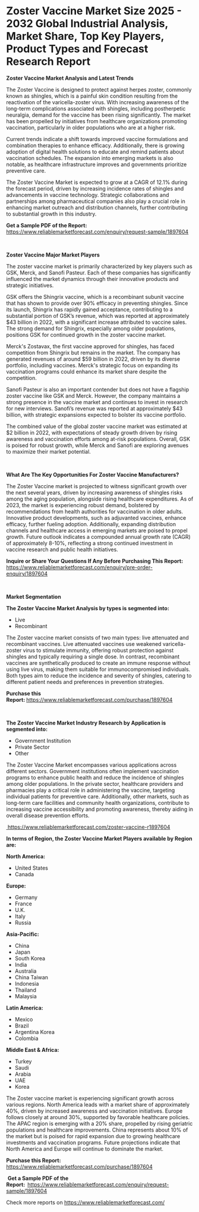 <p><h1>Zoster Vaccine Market Size 2025 - 2032 Global Industrial Analysis, Market Share, Top Key Players, Product Types and Forecast Research Report</h1></p><p><strong>Zoster Vaccine Market Analysis and Latest Trends</strong></p>
<p><p>The Zoster Vaccine is designed to protect against herpes zoster, commonly known as shingles, which is a painful skin condition resulting from the reactivation of the varicella-zoster virus. With increasing awareness of the long-term complications associated with shingles, including postherpetic neuralgia, demand for the vaccine has been rising significantly. The market has been propelled by initiatives from healthcare organizations promoting vaccination, particularly in older populations who are at a higher risk.</p><p>Current trends indicate a shift towards improved vaccine formulations and combination therapies to enhance efficacy. Additionally, there is growing adoption of digital health solutions to educate and remind patients about vaccination schedules. The expansion into emerging markets is also notable, as healthcare infrastructure improves and governments prioritize preventive care.</p><p>The Zoster Vaccine Market is expected to grow at a CAGR of 12.1% during the forecast period, driven by increasing incidence rates of shingles and advancements in vaccine technology. Strategic collaborations and partnerships among pharmaceutical companies also play a crucial role in enhancing market outreach and distribution channels, further contributing to substantial growth in this industry.</p></p>
<p><strong>Get a Sample PDF of the Report:&nbsp;</strong> <a href="https://www.reliablemarketforecast.com/enquiry/request-sample/1897604?utm_campaign=3299&utm_medium=2&utm_source=Github&utm_content=ia&utm_term=08032025&utm_id=zoster-vaccine">https://www.reliablemarketforecast.com/enquiry/request-sample/1897604</a></p>
<p>&nbsp;</p>
<p><strong>Zoster Vaccine Major Market Players</strong></p>
<p><p>The zoster vaccine market is primarily characterized by key players such as GSK, Merck, and Sanofi Pasteur. Each of these companies has significantly influenced the market dynamics through their innovative products and strategic initiatives.</p><p>GSK offers the Shingrix vaccine, which is a recombinant subunit vaccine that has shown to provide over 90% efficacy in preventing shingles. Since its launch, Shingrix has rapidly gained acceptance, contributing to a substantial portion of GSK’s revenue, which was reported at approximately $43 billion in 2022, with a significant increase attributed to vaccine sales. The strong demand for Shingrix, especially among older populations, positions GSK for continued growth in the zoster vaccine market.</p><p>Merck's Zostavax, the first vaccine approved for shingles, has faced competition from Shingrix but remains in the market. The company has generated revenues of around $59 billion in 2022, driven by its diverse portfolio, including vaccines. Merck's strategic focus on expanding its vaccination programs could enhance its market share despite the competition.</p><p>Sanofi Pasteur is also an important contender but does not have a flagship zoster vaccine like GSK and Merck. However, the company maintains a strong presence in the vaccine market and continues to invest in research for new interviews. Sanofi’s revenue was reported at approximately $43 billion, with strategic expansions expected to bolster its vaccine portfolio.</p><p>The combined value of the global zoster vaccine market was estimated at $2 billion in 2022, with expectations of steady growth driven by rising awareness and vaccination efforts among at-risk populations. Overall, GSK is poised for robust growth, while Merck and Sanofi are exploring avenues to maximize their market potential.</p></p>
<p>&nbsp;</p>
<p><strong>What Are The Key Opportunities For Zoster Vaccine Manufacturers?</strong></p>
<p><p>The Zoster Vaccine market is projected to witness significant growth over the next several years, driven by increasing awareness of shingles risks among the aging population, alongside rising healthcare expenditures. As of 2023, the market is experiencing robust demand, bolstered by recommendations from health authorities for vaccination in older adults. Innovative product developments, such as adjuvanted vaccines, enhance efficacy, further fueling adoption. Additionally, expanding distribution channels and healthcare access in emerging markets are poised to propel growth. Future outlook indicates a compounded annual growth rate (CAGR) of approximately 8-10%, reflecting a strong continued investment in vaccine research and public health initiatives.</p></p>
<p><strong>Inquire or Share Your Questions If Any Before Purchasing This Report:</strong> <a href="https://www.reliablemarketforecast.com/enquiry/pre-order-enquiry/1897604?utm_campaign=3299&utm_medium=2&utm_source=Github&utm_content=ia&utm_term=08032025&utm_id=zoster-vaccine">https://www.reliablemarketforecast.com/enquiry/pre-order-enquiry/1897604</a></p>
<p>&nbsp;</p>
<p><strong>Market Segmentation</strong></p>
<p><strong>The Zoster Vaccine Market Analysis by types is segmented into:</strong></p>
<p><ul><li>Live</li><li>Recombinant</li></ul></p>
<p><p>The Zoster vaccine market consists of two main types: live attenuated and recombinant vaccines. Live attenuated vaccines use weakened varicella-zoster virus to stimulate immunity, offering robust protection against shingles and typically requiring a single dose. In contrast, recombinant vaccines are synthetically produced to create an immune response without using live virus, making them suitable for immunocompromised individuals. Both types aim to reduce the incidence and severity of shingles, catering to different patient needs and preferences in prevention strategies.</p></p>
<p><strong>Purchase this Report:&nbsp;</strong><a href="https://www.reliablemarketforecast.com/purchase/1897604?utm_campaign=3299&utm_medium=2&utm_source=Github&utm_content=ia&utm_term=08032025&utm_id=zoster-vaccine">https://www.reliablemarketforecast.com/purchase/1897604</a></p>
<p>&nbsp;</p>
<p><strong>The Zoster Vaccine Market Industry Research by Application is segmented into:</strong></p>
<p><ul><li>Government Institution</li><li>Private Sector</li><li>Other</li></ul></p>
<p><p>The Zoster Vaccine Market encompasses various applications across different sectors. Government institutions often implement vaccination programs to enhance public health and reduce the incidence of shingles among older populations. In the private sector, healthcare providers and pharmacies play a critical role in administering the vaccine, targeting individual patients for preventive care. Additionally, other markets, such as long-term care facilities and community health organizations, contribute to increasing vaccine accessibility and promoting awareness, thereby aiding in overall disease prevention efforts.</p></p>
<p><a href="https://www.reliablemarketforecast.com/zoster-vaccine-r1897604?utm_campaign=3299&utm_medium=2&utm_source=Github&utm_content=ia&utm_term=08032025&utm_id=zoster-vaccine">&nbsp;https://www.reliablemarketforecast.com/zoster-vaccine-r1897604</a></p>
<p><strong>In terms of Region, the Zoster Vaccine Market Players available by Region are:</strong></p>
<p>
    <p> <strong> North America: </strong>
        <ul>
            <li>United States</li>
            <li>Canada</li>
        </ul>
        </p> 
    <p> <strong> Europe: </strong>
        <ul>
            <li>Germany</li>
            <li>France</li>
            <li>U.K.</li>
            <li>Italy</li>
            <li>Russia</li>
        </ul>
        </p> 
    <p> <strong> Asia-Pacific: </strong>
        <ul>
            <li>China</li>
            <li>Japan</li>
            <li>South Korea</li>
            <li>India</li>
            <li>Australia</li>
            <li>China Taiwan</li>
            <li>Indonesia</li>
            <li>Thailand</li>
            <li>Malaysia</li>
        </ul>
        </p> 
    <p> <strong> Latin America: </strong>
        <ul>
            <li>Mexico</li>
            <li>Brazil</li>
            <li>Argentina Korea</li>
            <li>Colombia</li>
        </ul>
        </p> 
    <p> <strong> Middle East & Africa: </strong>
        <ul>
            <li>Turkey</li>
            <li>Saudi</li>
            <li>Arabia</li>
            <li>UAE</li>
            <li>Korea</li>
        </ul>
    </p>
    </p>
<p><p>The Zoster vaccine market is experiencing significant growth across various regions. North America leads with a market share of approximately 40%, driven by increased awareness and vaccination initiatives. Europe follows closely at around 30%, supported by favorable healthcare policies. The APAC region is emerging with a 20% share, propelled by rising geriatric populations and healthcare improvements. China represents about 10% of the market but is poised for rapid expansion due to growing healthcare investments and vaccination programs. Future projections indicate that North America and Europe will continue to dominate the market.</p></p>
<p><strong>Purchase this Report: </strong><a href="https://www.reliablemarketforecast.com/purchase/1897604?utm_campaign=3299&utm_medium=2&utm_source=Github&utm_content=ia&utm_term=08032025&utm_id=zoster-vaccine">https://www.reliablemarketforecast.com/purchase/1897604</a></p>
<p>&nbsp;<strong>Get a Sample PDF of the Report:&nbsp;&nbsp;</strong><a href="https://www.reliablemarketforecast.com/enquiry/request-sample/1897604?utm_campaign=3299&utm_medium=2&utm_source=Github&utm_content=ia&utm_term=08032025&utm_id=zoster-vaccine">https://www.reliablemarketforecast.com/enquiry/request-sample/1897604</a></p>
<p><strong></strong></p>
<p>Check more reports on <a href="https://www.reliablemarketforecast.com/?utm_campaign=3299&utm_medium=2&utm_source=Github&utm_content=ia&utm_term=08032025&utm_id=zoster-vaccine">https://www.reliablemarketforecast.com/</a></p>